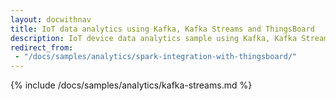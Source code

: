 ```yaml
---
layout: docwithnav
title: IoT data analytics using Kafka, Kafka Streams and ThingsBoard
description: IoT device data analytics sample using Kafka, Kafka Streams and ThingsBoard
redirect_from: 
 - "/docs/samples/analytics/spark-integration-with-thingsboard/"
---
```


{% include /docs/samples/analytics/kafka-streams.md %}